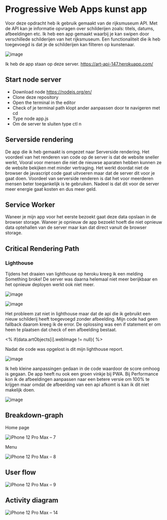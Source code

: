 # Progressive Web Apps kunst app
Voor deze opdracht heb ik gebruik gemaakt van de rijksmuseum API. Met de API kan je informatie opvragen over schilderijen zoals: titels, datums, afbeeldingen etc. Ik heb een app gemaakt waarbij je kan swipen door verschillede schilderijen van het rijksmuseum. Een functionaliteit die ik heb toegevoegd is dat je de schilderijen kan filteren op kunstenaar.

![image](https://user-images.githubusercontent.com/29665951/157015442-395de83e-26c5-4157-ad50-831a6b8ef4ff.png)

Ik heb de app staan op deze server. https://art-api-147.herokuapp.com/

## Start node server

* Download node https://nodejs.org/en/
* Clone deze repository
* Open the terminal in the editor
* Check of je terminal path klopt ander aanpassen door te navigeren met cd
* Type node app.js
* Om de server te sluiten type ctl n

## Serverside rendering
De app die ik heb gemaakt is omgezet naar Serverside rendering. Het voordeel van het renderen van code op de server is dat de website sneller werkt, Vooral voor mensen die niet de nieuwse aparaten hebben kunnen ze de website bekijken met minder vertraging. Het werkt doordat niet de browser de javascript code gaat uitvoeren maar dat de server dit voor je gaat doen. Voordeel van serverside renderen is dat het voor meerderen mensen beter toegankelijk is te gebruiken. Nadeel is dat dit voor de server meer energie gaat kosten en dus meer geld.

## Service Worker 
Waneer je mijn app voor het eerste bezoekt gaat deze data opslaan in de browser storage. Waneer je opnieuw de app bezoekt hoeft die niet opnieuw data optehallen van de server maar kan dat direct vanuit de browser storage.

## Critical Rendering Path

### Lighthouse
Tijdens het draaien van lighthouse op heroku kreeg ik een melding Something broke! De server was daarna helemaal niet meer berijkbaar en het opnieuw deployen werkt ook niet meer.


![image](https://user-images.githubusercontent.com/29665951/161924172-e58608a9-1718-4c6d-af89-f83b54bb933d.png)

![image](https://user-images.githubusercontent.com/29665951/161923933-08a7c974-fc57-47e7-bf0b-71c3a38e7a02.png)

Het probleem zat niet in lighthouse maar dat de api die ik gebruikt een nieuw schilderij heeft toegevoegd zonder afbeelding. Mijn code had geen fallback daarom kreeg ik de error. De oplossing was een if statement er om heen  te plaatsen dat check of een afbeelding bestaat.

<% if(data.artObjects[i].webImage != null){ %>

Nadat de code was opgelost is dit mijn lighthouse report.

![image](https://user-images.githubusercontent.com/29665951/161938614-5d49c7da-d9db-4302-b239-cac8469328f2.png)

Ik heb kleine aanpassingen gedaan in de code waardoor de score omhoog is gegaan. De app heeft nu ook een groen vinkje bij PWA. Bij Performance kon ik de afbeeldingen aanpassen naar een betere versie om 100% te krijgen maar omdat de afbeelding van een api afkomt is kan ik dit niet makelijk doen.

![image](https://user-images.githubusercontent.com/29665951/161955140-51e2f188-61e2-4d61-91e2-691c11b73e4c.png)



## Breakdown-graph

Home page

![iPhone 12 Pro Max – 7](https://user-images.githubusercontent.com/29665951/157004752-3c801788-6f47-47fa-b8a7-d2d3fe369745.png)

Menu

![iPhone 12 Pro Max – 8](https://user-images.githubusercontent.com/29665951/157004750-fb5224d2-521b-41ac-9e5a-833e762f575f.png)

## User flow

![iPhone 12 Pro Max – 9](https://user-images.githubusercontent.com/29665951/157010201-88c27901-29a6-426e-863d-ccc4cf6b251d.png)

## Activity diagram

![iPhone 12 Pro Max – 14](https://user-images.githubusercontent.com/29665951/157256361-36206d8b-1d18-40d3-a1a6-cb8bef519d48.png)
